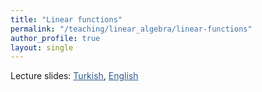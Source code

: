 ```yaml
---
title: "Linear functions"
permalink: "/teaching/linear_algebra/linear-functions"
author_profile: true
layout: single
---
```


Lecture slides: <a href="https://sirmatel.github.io/assets/files/linear_algebra/dogrusal-fonksiyonlar.pdf" style="color: #2d5a8c">Turkish</a>, <a href="https://stanford.edu/class/engr108/lectures/02-linear-fcts.pdf" style="color: #2d5a8c">English</a>
